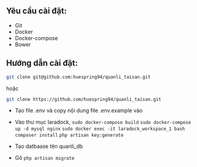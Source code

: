 ## Yêu cầu cài đặt:

- Git
- Docker
- Docker-compose
- Bower

## Hướng dẫn cài đặt:

```bash
git clone git@github.com:huespring94/quanli_taisan.git
```
hoặc
```bash 
git clone https://github.com/huespring94/quanli_taisan.git
 ```

- Tạo file .env và copy nội dung file .env.example vào 

- Vào thư mục laradock,
    `sudo docker-compose build`
    `sudo docker-compose up -d mysql nginx`
    `sudo docker exec -it laradock_workspace_1 bash`
    `composer install`
    `php artisan key:generate`

- Tạo datbaase tên quanli_db

- Gõ `php artisan migrate`
